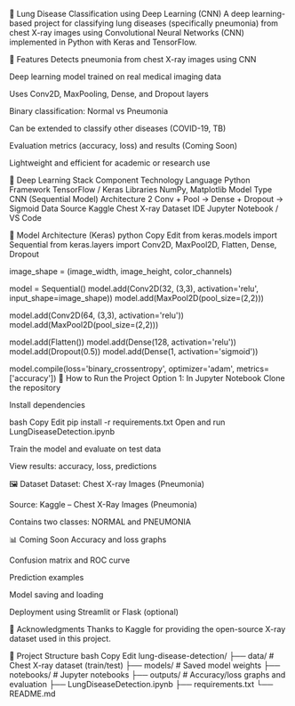 🧠 Lung Disease Classification using Deep Learning (CNN)
A deep learning-based project for classifying lung diseases (specifically pneumonia) from chest X-ray images using Convolutional Neural Networks (CNN) implemented in Python with Keras and TensorFlow.

🚀 Features
Detects pneumonia from chest X-ray images using CNN

Deep learning model trained on real medical imaging data

Uses Conv2D, MaxPooling, Dense, and Dropout layers

Binary classification: Normal vs Pneumonia

Can be extended to classify other diseases (COVID-19, TB)

Evaluation metrics (accuracy, loss) and results (Coming Soon)

Lightweight and efficient for academic or research use

🧠 Deep Learning Stack
Component	Technology
Language	Python
Framework	TensorFlow / Keras
Libraries	NumPy, Matplotlib
Model Type	CNN (Sequential Model)
Architecture	2 Conv + Pool → Dense + Dropout → Sigmoid
Data Source	Kaggle Chest X-ray Dataset
IDE	Jupyter Notebook / VS Code

🧬 Model Architecture (Keras)
python
Copy
Edit
from keras.models import Sequential
from keras.layers import Conv2D, MaxPool2D, Flatten, Dense, Dropout

image_shape = (image_width, image_height, color_channels)

model = Sequential()
model.add(Conv2D(32, (3,3), activation='relu', input_shape=image_shape))
model.add(MaxPool2D(pool_size=(2,2)))

model.add(Conv2D(64, (3,3), activation='relu'))
model.add(MaxPool2D(pool_size=(2,2)))

model.add(Flatten())
model.add(Dense(128, activation='relu'))
model.add(Dropout(0.5))
model.add(Dense(1, activation='sigmoid'))

model.compile(loss='binary_crossentropy', optimizer='adam', metrics=['accuracy'])
🧪 How to Run the Project
Option 1: In Jupyter Notebook
Clone the repository

Install dependencies

bash
Copy
Edit
pip install -r requirements.txt
Open and run LungDiseaseDetection.ipynb

Train the model and evaluate on test data

View results: accuracy, loss, predictions

🖼️ Dataset
Dataset: Chest X-ray Images (Pneumonia)

Source: Kaggle – Chest X-Ray Images (Pneumonia)

Contains two classes: NORMAL and PNEUMONIA

📊 Coming Soon
Accuracy and loss graphs

Confusion matrix and ROC curve

Prediction examples

Model saving and loading

Deployment using Streamlit or Flask (optional)

🙏 Acknowledgments
Thanks to Kaggle for providing the open-source X-ray dataset used in this project.

📂 Project Structure
bash
Copy
Edit
lung-disease-detection/
├── data/                  # Chest X-ray dataset (train/test)
├── models/                # Saved model weights
├── notebooks/             # Jupyter notebooks
├── outputs/               # Accuracy/loss graphs and evaluation
├── LungDiseaseDetection.ipynb
├── requirements.txt
└── README.md
